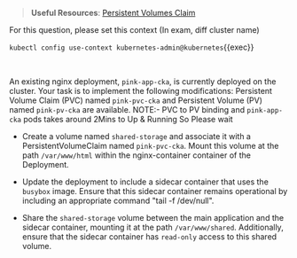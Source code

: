 
> <strong>Useful Resources</strong>: [Persistent Volumes Claim](https://kubernetes.io/docs/concepts/storage/persistent-volumes/)

For this question, please set this context (In exam, diff cluster name)

`kubectl config use-context kubernetes-admin@kubernetes`{{exec}}

<br>

An existing nginx deployment, `pink-app-cka`, is currently deployed on the cluster. Your task is to implement the following modifications:
Persistent Volume Claim (PVC) named `pink-pvc-cka` and Persistent Volume (PV) named `pink-pv-cka` are available.
NOTE:- PVC to PV binding and `pink-app-cka` pods takes around 2Mins to Up & Running So Please wait

* Create a volume named `shared-storage` and associate it with a PersistentVolumeClaim named `pink-pvc-cka`. Mount this volume at the path `/var/www/html` within the nginx-container container of the Deployment.

* Update the deployment to include a sidecar container that uses the `busybox` image. Ensure that this sidecar container remains operational by including an appropriate command "tail -f /dev/null".

* Share the `shared-storage` volume between the main application and the sidecar container, mounting it at the path `/var/www/shared`. Additionally, ensure that the sidecar container has `read-only` access to this shared volume.